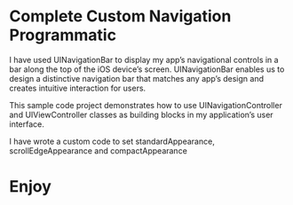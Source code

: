 # Complete Custom Navigation Programmatic

I have used UINavigationBar to display my app’s navigational controls in a bar along the top of the iOS device’s screen.
UINavigationBar enables us to design a distinctive navigation bar that matches any app’s design and creates intuitive 
interaction for users.

This sample code project demonstrates how to use UINavigationController and UIViewController classes 
as building blocks in my application’s user interface.

I have wrote a custom code to set standardAppearance, scrollEdgeAppearance and compactAppearance 

# Enjoy
